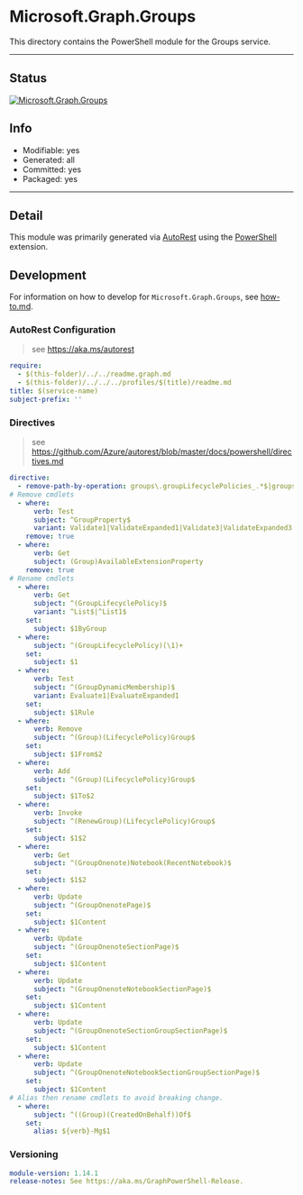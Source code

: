 <!-- region Generated -->
# Microsoft.Graph.Groups
This directory contains the PowerShell module for the Groups service.

---
## Status
[![Microsoft.Graph.Groups](https://img.shields.io/powershellgallery/v/Microsoft.Graph.Groups.svg?style=flat-square&label=Microsoft.Graph.Groups "Microsoft.Graph.Groups")](https://www.powershellgallery.com/packages/Microsoft.Graph.Groups/)

## Info
- Modifiable: yes
- Generated: all
- Committed: yes
- Packaged: yes

---
## Detail
This module was primarily generated via [AutoRest](https://github.com/Azure/autorest) using the [PowerShell](https://github.com/Azure/autorest.powershell) extension.

## Development
For information on how to develop for `Microsoft.Graph.Groups`, see [how-to.md](how-to.md).
<!-- endregion -->

### AutoRest Configuration

> see https://aka.ms/autorest

``` yaml
require:
  - $(this-folder)/../../readme.graph.md
  - $(this-folder)/../../../profiles/$(title)/readme.md
title: $(service-name)
subject-prefix: ''
```

### Directives

> see https://github.com/Azure/autorest/blob/master/docs/powershell/directives.md

``` yaml
directive:
  - remove-path-by-operation: groups\.groupLifecyclePolicies_.*$|groups_(Get|Create|Update|Delete)GroupLifecyclePolicies$|groups\.team.*$|users\.joinedGroups.*$|groups\.sites\.onenote.*$|.*\.onenote\..*parent.*|.*\.calendarView.*|.*\.notebooks\.section.*|.*\.sectionGroups\.section.*|.*\.sections\.pages.*|.*\.calendar\.events\..*$|.*\.events\..*$
# Remove cmdlets
  - where:
      verb: Test
      subject: ^GroupProperty$
      variant: Validate1|ValidateExpanded1|Validate3|ValidateExpanded3
    remove: true
  - where:
      verb: Get
      subject: (Group)AvailableExtensionProperty
    remove: true
# Rename cmdlets
  - where:
      verb: Get
      subject: ^(GroupLifecyclePolicy)$
      variant: ^List$|^List1$
    set:
      subject: $1ByGroup
  - where:
      subject: ^(GroupLifecyclePolicy)(\1)+
    set:
      subject: $1
  - where:
      verb: Test
      subject: ^(GroupDynamicMembership)$
      variant: Evaluate1|EvaluateExpanded1
    set:
      subject: $1Rule
  - where:
      verb: Remove
      subject: ^(Group)(LifecyclePolicy)Group$
    set:
      subject: $1From$2
  - where:
      verb: Add
      subject: ^(Group)(LifecyclePolicy)Group$
    set:
      subject: $1To$2
  - where:
      verb: Invoke
      subject: ^(RenewGroup)(LifecyclePolicy)Group$
    set:
      subject: $1$2
  - where:
      verb: Get
      subject: ^(GroupOnenote)Notebook(RecentNotebook)$
    set:
      subject: $1$2
  - where:
      verb: Update
      subject: ^(GroupOnenotePage)$
    set:
      subject: $1Content
  - where:
      verb: Update
      subject: ^(GroupOnenoteSectionPage)$
    set:
      subject: $1Content
  - where:
      verb: Update
      subject: ^(GroupOnenoteNotebookSectionPage)$
    set:
      subject: $1Content
  - where:
      verb: Update
      subject: ^(GroupOnenoteSectionGroupSectionPage)$
    set:
      subject: $1Content
  - where:
      verb: Update
      subject: ^(GroupOnenoteNotebookSectionGroupSectionPage)$
    set:
      subject: $1Content
# Alias then rename cmdlets to avoid breaking change.
  - where:
      subject: ^((Group)(CreatedOnBehalf))Of$
    set:
      alias: ${verb}-Mg$1
```
### Versioning

``` yaml
module-version: 1.14.1
release-notes: See https://aka.ms/GraphPowerShell-Release.
```
